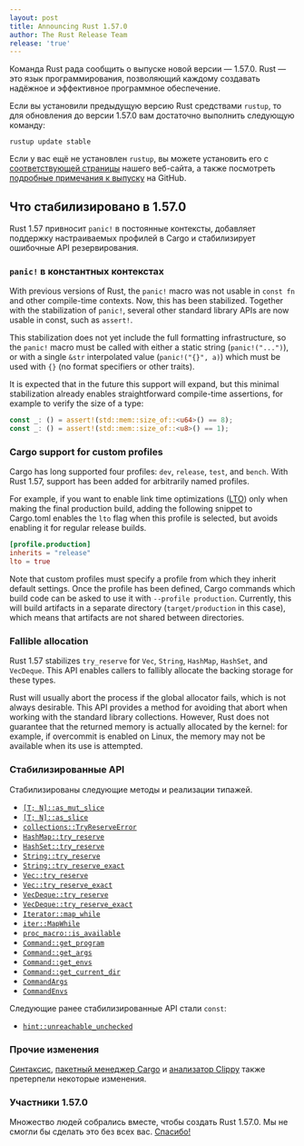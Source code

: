 ```yaml
---
layout: post
title: Announcing Rust 1.57.0
author: The Rust Release Team
release: 'true'
---
```


Команда Rust рада сообщить о выпуске новой версии — 1.57.0. Rust — это язык программирования, позволяющий каждому создавать надёжное и эффективное программное обеспечение.

Если вы установили предыдущую версию Rust средствами `rustup`, то для обновления до версии 1.57.0 вам достаточно выполнить следующую команду:

```console
rustup update stable
```

Если у вас ещё не установлен `rustup`, вы можете установить его с [соответствующей страницы](https://www.rust-lang.org/install.html) нашего веб-сайта, а также посмотреть [подробные примечания к выпуску](https://github.com/rust-lang/rust/blob/master/RELEASES.md#version-1570-2021-12-02) на GitHub.

## Что стабилизировано в 1.57.0

Rust 1.57 привносит `panic!` в постоянные контексты, добавляет поддержку настраиваемых профилей в Cargo и стабилизирует ошибочные API резервирования.

### `panic!` в константных контекстах

With previous versions of Rust, the `panic!` macro was not usable in `const fn` and other compile-time contexts. Now, this has been stabilized. Together with the stabilization of `panic!`, several other standard library APIs are now usable in const, such as `assert!`.

This stabilization does not yet include the full formatting infrastructure, so the `panic!` macro must be called with either a static string (`panic!("...")`), or with a single `&str` interpolated value (`panic!("{}", a)`) which must be used with `{}` (no format specifiers or other traits).

It is expected that in the future this support will expand, but this minimal stabilization already enables straightforward compile-time assertions, for example to verify the size of a type:

```rust
const _: () = assert!(std::mem::size_of::<u64>() == 8);
const _: () = assert!(std::mem::size_of::<u8>() == 1);
```

### Cargo support for custom profiles

Cargo has long supported four profiles: `dev`, `release`, `test`, and `bench`. With Rust 1.57, support has been added for arbitrarily named profiles.

For example, if you want to enable link time optimizations ([LTO](https://doc.rust-lang.org/nightly/cargo/reference/profiles.html#lto)) only when making the final production build, adding the following snippet to Cargo.toml enables the `lto` flag when this profile is selected, but avoids enabling it for regular release builds.

```toml
[profile.production]
inherits = "release"
lto = true
```

Note that custom profiles must specify a profile from which they inherit default settings. Once the profile has been defined, Cargo commands which build code can be asked to use it with `--profile production`. Currently, this will build artifacts in a separate directory (`target/production` in this case), which means that artifacts are not shared between directories.

### Fallible allocation

Rust 1.57 stabilizes `try_reserve` for `Vec`, `String`, `HashMap`, `HashSet`, and `VecDeque`. This API enables callers to fallibly allocate the backing storage for these types.

Rust will usually abort the process if the global allocator fails, which is not always desirable. This API provides a method for avoiding that abort when working with the standard library collections. However, Rust does not guarantee that the returned memory is actually allocated by the kernel: for example, if overcommit is enabled on Linux, the memory may not be available when its use is attempted.

### Стабилизированные API

Стабилизированы следующие методы и реализации типажей.

- [`[T; N]::as_mut_slice`](https://doc.rust-lang.org/std/primitive.array.html#method.as_mut_slice)
- [`[T; N]::as_slice`](https://doc.rust-lang.org/std/primitive.array.html#method.as_slice)
- [`collections::TryReserveError`](https://doc.rust-lang.org/std/collections/struct.TryReserveError.html)
- [`HashMap::try_reserve`](https://doc.rust-lang.org/std/collections/hash_map/struct.HashMap.html#method.try_reserve)
- [`HashSet::try_reserve`](https://doc.rust-lang.org/std/collections/hash_set/struct.HashSet.html#method.try_reserve)
- [`String::try_reserve`](https://doc.rust-lang.org/alloc/string/struct.String.html#method.try_reserve)
- [`String::try_reserve_exact`](https://doc.rust-lang.org/alloc/string/struct.String.html#method.try_reserve_exact)
- [`Vec::try_reserve`](https://doc.rust-lang.org/std/vec/struct.Vec.html#method.try_reserve)
- [`Vec::try_reserve_exact`](https://doc.rust-lang.org/std/vec/struct.Vec.html#method.try_reserve_exact)
- [`VecDeque::try_reserve`](https://doc.rust-lang.org/std/collections/struct.VecDeque.html#method.try_reserve)
- [`VecDeque::try_reserve_exact`](https://doc.rust-lang.org/std/collections/struct.VecDeque.html#method.try_reserve_exact)
- [`Iterator::map_while`](https://doc.rust-lang.org/std/iter/trait.Iterator.html#method.map_while)
- [`iter::MapWhile`](https://doc.rust-lang.org/std/iter/struct.MapWhile.html)
- [`proc_macro::is_available`](https://doc.rust-lang.org/proc_macro/fn.is_available.html)
- [`Command::get_program`](https://doc.rust-lang.org/std/process/struct.Command.html#method.get_program)
- [`Command::get_args`](https://doc.rust-lang.org/std/process/struct.Command.html#method.get_args)
- [`Command::get_envs`](https://doc.rust-lang.org/std/process/struct.Command.html#method.get_envs)
- [`Command::get_current_dir`](https://doc.rust-lang.org/std/process/struct.Command.html#method.get_current_dir)
- [`CommandArgs`](https://doc.rust-lang.org/std/process/struct.CommandArgs.html)
- [`CommandEnvs`](https://doc.rust-lang.org/std/process/struct.CommandEnvs.html)

Следующие ранее стабилизированные API стали `const`:

- [`hint::unreachable_unchecked`](https://doc.rust-lang.org/std/hint/fn.unreachable_unchecked.html)

### Прочие изменения

[Синтаксис](https://github.com/rust-lang/rust/blob/master/RELEASES.md#version-1570-2021-12-02), [пакетный менеджер Cargo](https://github.com/rust-lang/cargo/blob/master/CHANGELOG.md#cargo-157-2021-12-02) и [анализатор Clippy](https://github.com/rust-lang/rust-clippy/blob/master/CHANGELOG.md#rust-157) также претерпели некоторые изменения.

### Участники 1.57.0

Множество людей собрались вместе, чтобы создать Rust 1.57.0. Мы не смогли бы сделать это без всех вас. [Спасибо!](https://thanks.rust-lang.org/rust/1.57.0/)
